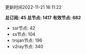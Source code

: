 更新时间2022-11-21 16:11:22

**总订阅: 45**
**总节点: 1417**
**有效节点: 682**
- ssr节点: 42
- ss节点: 104
- trojan节点: 196
- v2ray节点: 340
